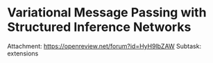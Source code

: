 # Variational Message Passing with Structured Inference Networks

Attachment: https://openreview.net/forum?id=HyH9lbZAW
Subtask: extensions

